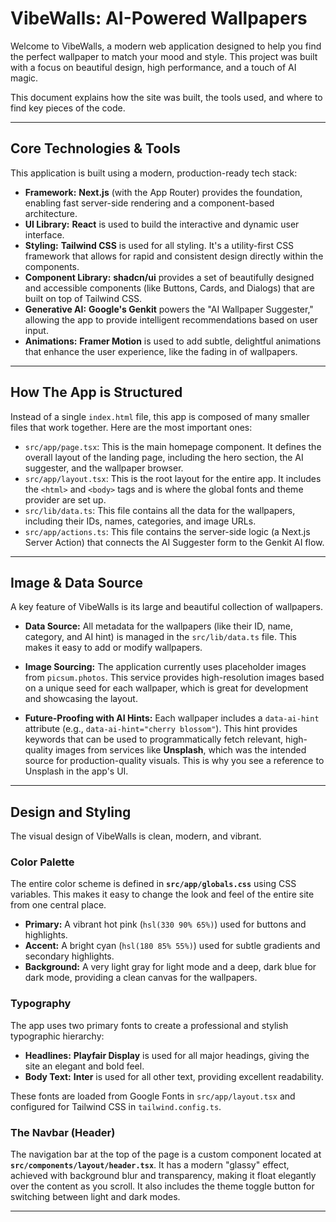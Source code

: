 # VibeWalls: AI-Powered Wallpapers

Welcome to VibeWalls, a modern web application designed to help you find the perfect wallpaper to match your mood and style. This project was built with a focus on beautiful design, high performance, and a touch of AI magic.

This document explains how the site was built, the tools used, and where to find key pieces of the code.

---

## Core Technologies & Tools

This application is built using a modern, production-ready tech stack:

- **Framework:** **Next.js** (with the App Router) provides the foundation, enabling fast server-side rendering and a component-based architecture.
- **UI Library:** **React** is used to build the interactive and dynamic user interface.
- **Styling:** **Tailwind CSS** is used for all styling. It's a utility-first CSS framework that allows for rapid and consistent design directly within the components.
- **Component Library:** **shadcn/ui** provides a set of beautifully designed and accessible components (like Buttons, Cards, and Dialogs) that are built on top of Tailwind CSS.
- **Generative AI:** **Google's Genkit** powers the "AI Wallpaper Suggester," allowing the app to provide intelligent recommendations based on user input.
- **Animations:** **Framer Motion** is used to add subtle, delightful animations that enhance the user experience, like the fading in of wallpapers.

---

## How The App is Structured

Instead of a single `index.html` file, this app is composed of many smaller files that work together. Here are the most important ones:

- `src/app/page.tsx`: This is the main homepage component. It defines the overall layout of the landing page, including the hero section, the AI suggester, and the wallpaper browser.
- `src/app/layout.tsx`: This is the root layout for the entire app. It includes the `<html>` and `<body>` tags and is where the global fonts and theme provider are set up.
- `src/lib/data.ts`: This file contains all the data for the wallpapers, including their IDs, names, categories, and image URLs.
- `src/app/actions.ts`: This file contains the server-side logic (a Next.js Server Action) that connects the AI Suggester form to the Genkit AI flow.

---

## Image & Data Source

A key feature of VibeWalls is its large and beautiful collection of wallpapers.

- **Data Source:** All metadata for the wallpapers (like their ID, name, category, and AI hint) is managed in the `src/lib/data.ts` file. This makes it easy to add or modify wallpapers.

- **Image Sourcing:** The application currently uses placeholder images from `picsum.photos`. This service provides high-resolution images based on a unique seed for each wallpaper, which is great for development and showcasing the layout.

- **Future-Proofing with AI Hints:** Each wallpaper includes a `data-ai-hint` attribute (e.g., `data-ai-hint="cherry blossom"`). This hint provides keywords that can be used to programmatically fetch relevant, high-quality images from services like **Unsplash**, which was the intended source for production-quality visuals. This is why you see a reference to Unsplash in the app's UI.

---

## Design and Styling

The visual design of VibeWalls is clean, modern, and vibrant.

### Color Palette

The entire color scheme is defined in **`src/app/globals.css`** using CSS variables. This makes it easy to change the look and feel of the entire site from one central place.
- **Primary:** A vibrant hot pink (`hsl(330 90% 65%)`) used for buttons and highlights.
- **Accent:** A bright cyan (`hsl(180 85% 55%)`) used for subtle gradients and secondary highlights.
- **Background:** A very light gray for light mode and a deep, dark blue for dark mode, providing a clean canvas for the wallpapers.

### Typography

The app uses two primary fonts to create a professional and stylish typographic hierarchy:
- **Headlines:** **Playfair Display** is used for all major headings, giving the site an elegant and bold feel.
- **Body Text:** **Inter** is used for all other text, providing excellent readability.

These fonts are loaded from Google Fonts in `src/app/layout.tsx` and configured for Tailwind CSS in `tailwind.config.ts`.

### The Navbar (Header)

The navigation bar at the top of the page is a custom component located at **`src/components/layout/header.tsx`**. It has a modern "glassy" effect, achieved with background blur and transparency, making it float elegantly over the content as you scroll. It also includes the theme toggle button for switching between light and dark modes.

---
